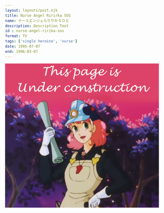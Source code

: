 ```yaml
---
layout: layouts/post.njk
title: Nurse Angel Ririrka SOS
name: ナースエンジェルりりかＳＯＳ
description: Description Text
id : nurse-angel-ririka-sos
format: TV
tags: ['single heroine', 'nurse']
date: 1995-07-07
end: 1996-03-07
---
```


<img src="/media/assets/construction.jpg">